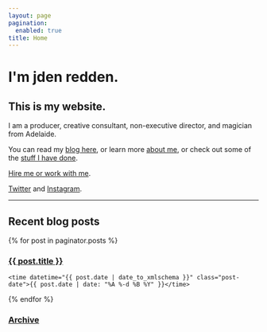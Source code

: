 ```yaml
---
layout: page
pagination:
  enabled: true
title: Home
---
```


# I'm jden redden.

## This is my website. 

I am a producer, creative consultant, non-executive director, and magician from Adelaide. 

You can read my [blog here](/blog/), or learn more [about me](/about.html), or check out some of the [stuff I have done](/projects.html).

[Hire me or work with me](/cv.html). 

[Twitter](https://www.twitter.com/jden) and [Instagram](https://www.instagram.com/jden).

<hr>

## Recent blog posts

<div class="posts">
    
  {% for post in paginator.posts %}
  <article>
    <h3 class="post-title">
      <a href="{{ site.baseurl }}{{ post.url }}">
        {{ post.title }}
      </a>
    </h3>

    <time datetime="{{ post.date | date_to_xmlschema }}" class="post-date">{{ post.date | date: "%A %-d %B %Y" }}</time>
  </article>
  {% endfor %}
</div>

<aside class="related">
  <h3><a href="{{ site.baseurl }}/archive.html">Archive</a></h3>
</aside>